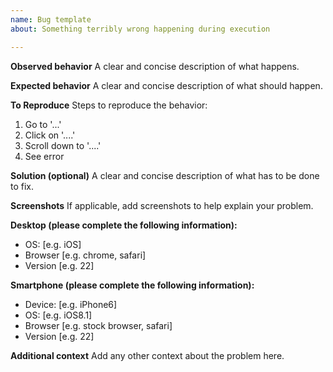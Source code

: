 ```yaml
---
name: Bug template
about: Something terribly wrong happening during execution

---
```


**Observed behavior**
A clear and concise description of what happens.

**Expected behavior**
A clear and concise description of what should happen.

**To Reproduce**
Steps to reproduce the behavior:
1. Go to '...'
2. Click on '....'
3. Scroll down to '....'
4. See error

**Solution (optional)**
A clear and concise description of what has to be done to fix.

**Screenshots**
If applicable, add screenshots to help explain your problem.

**Desktop (please complete the following information):**
 - OS: [e.g. iOS]
 - Browser [e.g. chrome, safari]
 - Version [e.g. 22]

**Smartphone (please complete the following information):**
 - Device: [e.g. iPhone6]
 - OS: [e.g. iOS8.1]
 - Browser [e.g. stock browser, safari]
 - Version [e.g. 22]

**Additional context**
Add any other context about the problem here.
